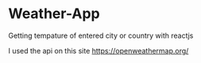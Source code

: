 # Weather-App
 Getting tempature of entered city or country with reactjs
 
 I used the api on this site https://openweathermap.org/

